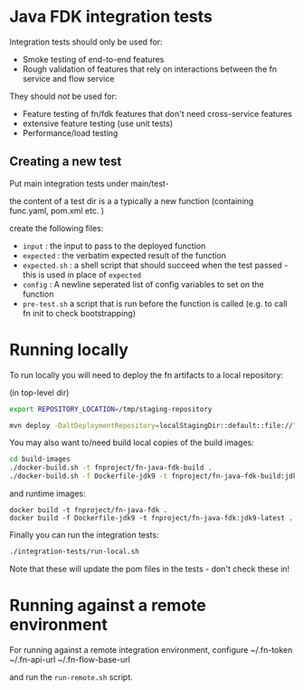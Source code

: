 # Java FDK integration tests 

Integration tests should only be used for: 

* Smoke testing of end-to-end features
* Rough validation of features that rely on interactions between the fn service and flow service 

They should _not_ be used for: 

* Feature testing of fn/fdk features that don't need cross-service features
* extensive feature testing (use unit tests)
* Performance/load testing 

## Creating a new test 

Put main integration tests under main/test-<TestName> 

the content of a test dir is a a typically a new function (containing func.yaml, pom.xml etc. )

create the following files: 
* `input` : the input to pass to the deployed function 
* `expected` : the verbatim expected result of the function 
* `expected.sh` : a shell script that should succeed when the test passed  - this is used in place of `expected`
* `config` : A newline seperated list of config variables to set on the function 
* `pre-test.sh` a script that is run before the function is called (e.g. to call fn init to check bootstrapping)



# Running locally 

To run locally you will need to deploy the fn artifacts to a local repository: 

(in top-level dir)
```bash
export REPOSITORY_LOCATION=/tmp/staging-repository

mvn deploy -DaltDeploymentRepository=localStagingDir::default::file://"$REPOSITORY_LOCATION"
```

You may also want to/need build local copies of the build images: 
```bash 
cd build-images
./docker-build.sh -t fnproject/fn-java-fdk-build .
./docker-build.sh -f Dockerfile-jdk9 -t fnproject/fn-java-fdk-build:jdk9-latest .
```

and runtime images: 
```
docker build -t fnproject/fn-java-fdk .
docker build -f Dockerfile-jdk9 -t fnproject/fn-java-fdk:jdk9-latest .
```

Finally you can run the integration tests: 

```bash
./integration-tests/run-local.sh
```

Note that these will update the pom files in the tests - don't check these in! 


# Running against a remote environment
For running against a remote integration environment, configure
    ~/.fn-token
    ~/.fn-api-url
    ~/.fn-flow-base-url

and run the `run-remote.sh` script.
